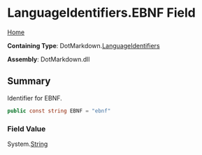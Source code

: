 <a name="_top"></a>

# LanguageIdentifiers\.EBNF Field

[Home](../../../README.md#_top)

**Containing Type**: DotMarkdown\.[LanguageIdentifiers](../README.md#_top)

**Assembly**: DotMarkdown\.dll

## Summary

Identifier for EBNF\.

```csharp
public const string EBNF = "ebnf"
```

### Field Value

System\.[String](https://docs.microsoft.com/en-us/dotnet/api/system.string)

